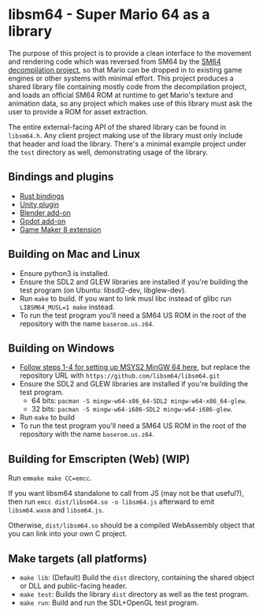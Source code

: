 # libsm64 - Super Mario 64 as a library

The purpose of this project is to provide a clean interface to the movement and rendering
code which was reversed from SM64 by the [SM64 decompilation project](https://github.com/n64decomp/sm64),
so that Mario can be dropped in to existing game engines or other systems with minimal effort.
This project produces a shared library file containing mostly code from the decompilation project,
and loads an official SM64 ROM at runtime to get Mario's texture and animation data, so any project
which makes use of this library must ask the user to provide a ROM for asset extraction.

The entire external-facing API of the shared library can be found in `libsm64.h`. Any client project
making use of the library must only include that header and load the library. There's a minimal example
project under the `test` directory as well, demonstrating usage of the library.

## Bindings and plugins

- [Rust bindings](https://github.com/nickmass/libsm64-rust)
- [Unity plugin](https://github.com/libsm64/libsm64-unity)
- [Blender add-on](https://github.com/libsm64/libsm64-blender)
- [Godot add-on](https://github.com/Brawmario/libsm64-godot)
- [Game Maker 8 extension](https://github.com/headshot2017/libsm64-gm8)

## Building on Mac and Linux

- Ensure python3 is installed.
- Ensure the SDL2 and GLEW libraries are installed if you're building the test program (on Ubuntu: libsdl2-dev, libglew-dev).
- Run `make` to build. If you want to link musl libc instead of glibc run `LIBSM64_MUSL=1 make` instead.
- To run the test program you'll need a SM64 US ROM in the root of the repository with the name `baserom.us.z64`.

## Building on Windows
- [Follow steps 1-4 for setting up MSYS2 MinGW 64 here](https://github.com/sm64-port/sm64-port#windows), but replace the repository URL with `https://github.com/libsm64/libsm64.git`
- Ensure the SDL2 and GLEW libraries are installed if you're building the test program.
  - 64 bits: `pacman -S mingw-w64-x86_64-SDL2 mingw-w64-x86_64-glew`.
  - 32 bits: `pacman -S mingw-w64-i686-SDL2 mingw-w64-i686-glew`.
- Run `make` to build
- To run the test program you'll need a SM64 US ROM in the root of the repository with the name `baserom.us.z64`.

## Building for Emscripten (Web) (WIP)

Run `emmake make CC=emcc`.

If you want libsm64 standalone to call from JS (may not be that
useful?), then run `emcc dist/libsm64.so -o libsm64.js` afterward to
emit `libsm64.wasm` and `libsm64.js`.

Otherwise, `dist/libsm64.so` should be a compiled WebAssembly object
that you can link into your own C project.

## Make targets (all platforms)

- `make lib`: (Default) Build the `dist` directory, containing the shared object or DLL and public-facing header.
- `make test`: Builds the library `dist` directory as well as the test program.
- `make run`: Build and run the SDL+OpenGL test program.
